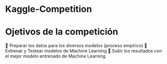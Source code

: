 # Kaggle-Competition
# Ojetivos de la competición
📍 Preparar los datos para los diversos modelos (proceso empírico) 
📍 Entrenar y Testear modelos de Machine Learning
📍 Subir los resultados con el mejor modelo entrenado de Machine Learning


